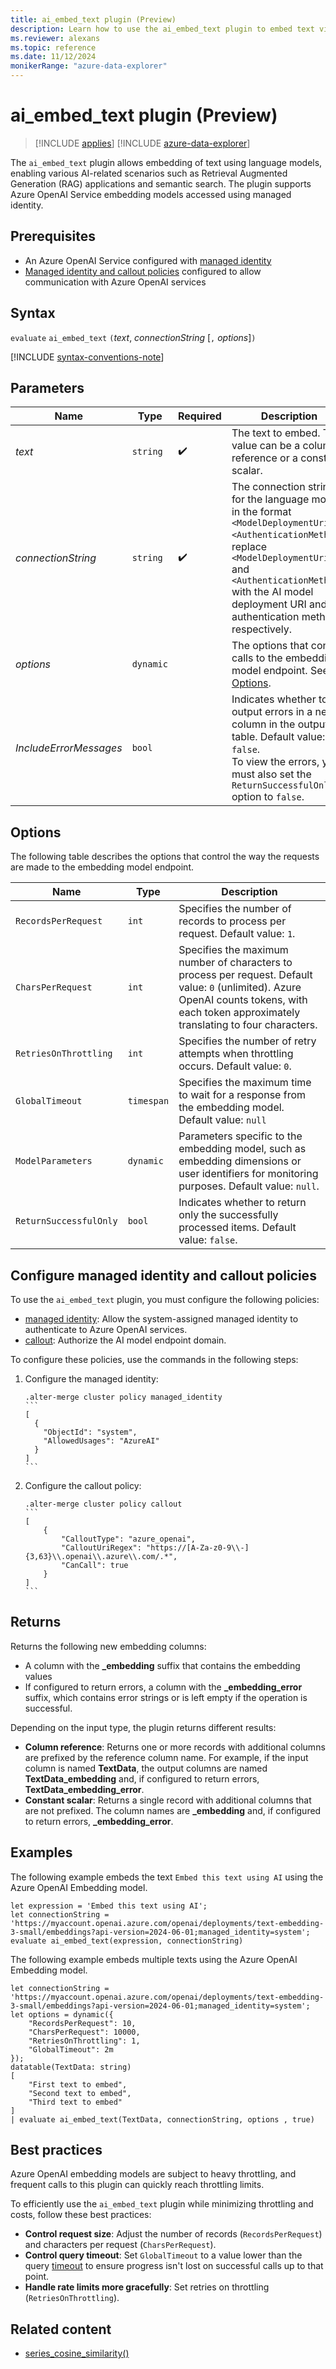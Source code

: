 ```yaml
---
title: ai_embed_text plugin (Preview)
description: Learn how to use the ai_embed_text plugin to embed text via language models, enabling various AI-related scenarios such as RAG application and semantic search.
ms.reviewer: alexans
ms.topic: reference
ms.date: 11/12/2024
monikerRange: "azure-data-explorer"
---
```

# ai_embed_text plugin (Preview)

> [!INCLUDE [applies](../includes/applies-to-version/applies.md)] [!INCLUDE [azure-data-explorer](../includes/applies-to-version/azure-data-explorer.md)]

The `ai_embed_text` plugin allows embedding of text using language models, enabling various AI-related scenarios such as Retrieval Augmented Generation (RAG) applications and semantic search. The plugin supports Azure OpenAI Service embedding models accessed using managed identity.

## Prerequisites

* An Azure OpenAI Service configured with [managed identity](/azure/ai-services/openai/how-to/managed-identity)
* [Managed identity and callout policies](#configure-managed-identity-and-callout-policies) configured to allow communication with Azure OpenAI services

## Syntax

`evaluate` `ai_embed_text` `(`*text*, *connectionString* [`,` *options*]`)`

[!INCLUDE [syntax-conventions-note](../includes/syntax-conventions-note.md)]

## Parameters

| Name | Type | Required | Description |
|--|--|--|--|
| *text* | `string` | :heavy_check_mark: | The text to embed. The value can be a column reference or a constant scalar. |
| *connectionString* | `string` | :heavy_check_mark: | The connection string for the language model in the format `<ModelDeploymentUri>;<AuthenticationMethod>`; replace `<ModelDeploymentUri>` and `<AuthenticationMethod>` with the AI model deployment URI and the authentication method respectively. |
| *options* | `dynamic` |  | The options that control calls to the embedding model endpoint. See [Options](#options). |
| *IncludeErrorMessages* | `bool` |  | Indicates whether to output errors in a new column in the output table. Default value: `false`.<br />To view the errors, you must also set the `ReturnSuccessfulOnly` option to `false`. |

## Options

The following table describes the options that control the way the requests are made to the embedding model endpoint.

| Name | Type | Description |
|--|--|--|
| `RecordsPerRequest` | `int` | Specifies the number of records to process per request. Default value: `1`. |
| `CharsPerRequest` | `int` | Specifies the maximum number of characters to process per request. Default value: `0` (unlimited). Azure OpenAI counts tokens, with each token approximately translating to four characters. |
| `RetriesOnThrottling` | `int` | Specifies the number of retry attempts when throttling occurs. Default value: `0`. |
| `GlobalTimeout` | `timespan` | Specifies the maximum time to wait for a response from the embedding model. Default value: `null` |
| `ModelParameters` | `dynamic` | Parameters specific to the embedding model, such as embedding dimensions or user identifiers for monitoring purposes. Default value: `null`. |
| `ReturnSuccessfulOnly` | `bool` | Indicates whether to return only the successfully processed items. Default value: `false`. |

## Configure managed identity and callout policies

To use the `ai_embed_text` plugin, you must configure the following policies:

* [managed identity](../management/managed-identity-policy.md): Allow the system-assigned managed identity to authenticate to Azure OpenAI services.
* [callout](../management/callout-policy.md): Authorize the AI model endpoint domain.

To configure these policies, use the commands in the following steps:

1. Configure the managed identity:

    <!-- csl -->
    ~~~kusto
    .alter-merge cluster policy managed_identity
    ```
    [
      {
        "ObjectId": "system",
        "AllowedUsages": "AzureAI"
      }
    ]
    ```
    ~~~

1. Configure the callout policy:

    <!-- csl -->
    ~~~kusto
    .alter-merge cluster policy callout
    ```
    [
        {
            "CalloutType": "azure_openai",
            "CalloutUriRegex": "https://[A-Za-z0-9\\-]{3,63}\\.openai\\.azure\\.com/.*",
            "CanCall": true
        }
    ]
    ```
    ~~~

## Returns

Returns the following new embedding columns:

* A column with the **_embedding** suffix that contains the embedding values
* If configured to return errors, a column with the **_embedding_error** suffix, which contains error strings or is left empty if the operation is successful.

Depending on the input type, the plugin returns different results:

* **Column reference**: Returns one or more records with additional columns are prefixed by the reference column name. For example, if the input column is named **TextData**, the output columns are named **TextData_embedding** and, if configured to return errors, **TextData_embedding_error**.
* **Constant scalar**: Returns a single record with additional columns that are not prefixed. The column names are **_embedding** and, if configured to return errors, **_embedding_error**.

## Examples

The following example embeds the text `Embed this text using AI` using the Azure OpenAI Embedding model.

<!-- csl -->
```kusto
let expression = 'Embed this text using AI';
let connectionString = 'https://myaccount.openai.azure.com/openai/deployments/text-embedding-3-small/embeddings?api-version=2024-06-01;managed_identity=system';
evaluate ai_embed_text(expression, connectionString)
```

The following example embeds multiple texts using the Azure OpenAI Embedding model.

<!-- csl -->
~~~kusto
let connectionString = 'https://myaccount.openai.azure.com/openai/deployments/text-embedding-3-small/embeddings?api-version=2024-06-01;managed_identity=system';
let options = dynamic({
    "RecordsPerRequest": 10,
    "CharsPerRequest": 10000,
    "RetriesOnThrottling": 1,
    "GlobalTimeout": 2m
});
datatable(TextData: string)
[
    "First text to embed",
    "Second text to embed",
    "Third text to embed"
]
| evaluate ai_embed_text(TextData, connectionString, options , true)
~~~

## Best practices

Azure OpenAI embedding models are subject to heavy throttling, and frequent calls to this plugin can quickly reach throttling limits.

To efficiently use the `ai_embed_text` plugin while minimizing throttling and costs, follow these best practices:

* **Control request size**: Adjust the number of records (`RecordsPerRequest`) and characters per request (`CharsPerRequest`).
* **Control query timeout**: Set `GlobalTimeout` to a value lower than the query [timeout](../set-timeout-limits.md) to ensure progress isn't lost on successful calls up to that point.
* **Handle rate limits more gracefully**: Set retries on throttling (`RetriesOnThrottling`).

## Related content

* [series_cosine_similarity()](series-cosine-similarity-function.md)
